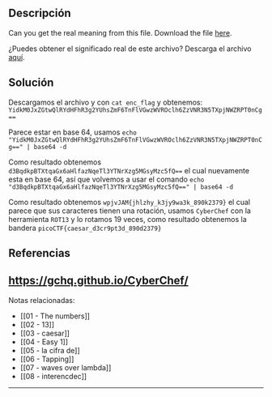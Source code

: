 ## Descripción
Can you get the real meaning from this file. Download the file [here](https://artifacts.picoctf.net/c_titan/111/enc_flag).

¿Puedes obtener el significado real de este archivo? Descarga el archivo [aquí](https://artifacts.picoctf.net/c_titan/111/enc_flag).
## Solución
Descargamos el archivo y con `cat enc_flag` y obtenemos:
`YidkM0JxZGtwQlRYdHFhR3g2YUhsZmF6TnFlVGwzWVROclh6ZzVNR3N5TXpjNWZRPT0nCg==`

Parece estar en base 64, usamos `echo "YidkM0JxZGtwQlRYdHFhR3g2YUhsZmF6TnFlVGwzWVROclh6ZzVNR3N5TXpjNWZRPT0nCg==" | base64 -d`

Como resultado obtenemos `d3BqdkpBTXtqaGx6aHlfazNqeTl3YTNrXzg5MGsyMzc5fQ==` el cual nuevamente esta en base 64, así que volvemos a usar el comando `echo "d3BqdkpBTXtqaGx6aHlfazNqeTl3YTNrXzg5MGsyMzc5fQ==" | base64 -d`

Como resultado obtenemos `wpjvJAM{jhlzhy_k3jy9wa3k_890k2379}` el cual parece que sus caracteres tienen una rotación, usamos `CyberChef` con la herramienta `ROT13` y lo rotamos 19 veces, como resultado obtenemos la bandera `picoCTF{caesar_d3cr9pt3d_890d2379}`

## Referencias
https://gchq.github.io/CyberChef/
---
Notas relacionadas:
- [[01 - The numbers]]
- [[02 - 13]]
- [[03 - caesar]]
- [[04 - Easy 1]]
- [[05 - la cifra de]]
- [[06 - Tapping]]
- [[07 - waves over lambda]]
- [[08 - interencdec]]
---